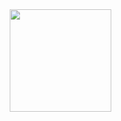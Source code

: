 <div align="center">
  <a href="https://github.com/chavesfop">
  <img height="180em" src="https://github-readme-stats.vercel.app/api?username=chavesfop&show_icons=true&theme=radical&include_all_commits=true&count_private=true"/>
</div>

